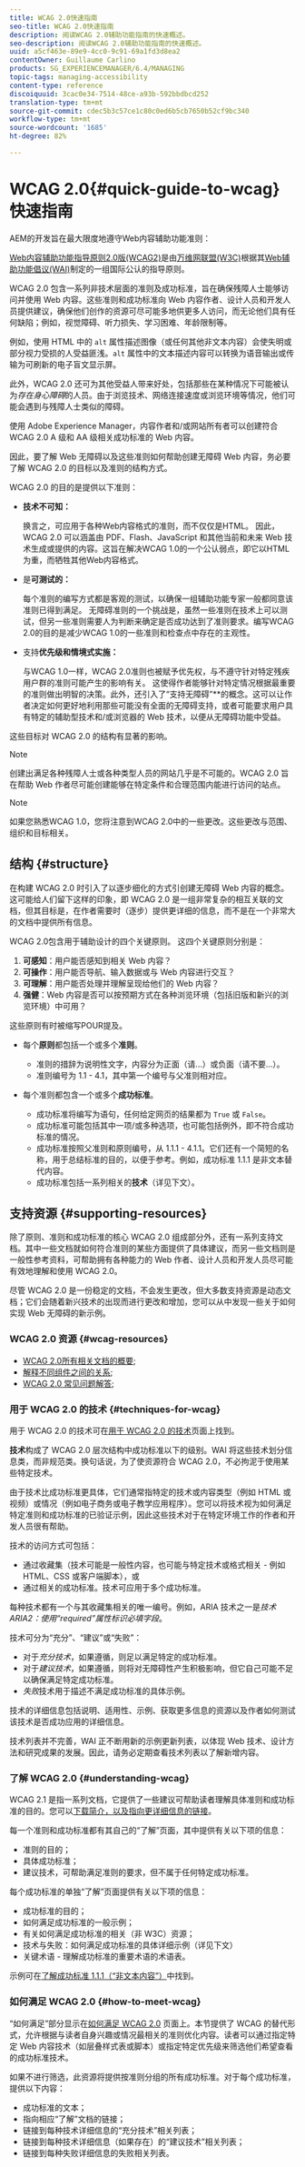 ```yaml
---
title: WCAG 2.0快速指南
seo-title: WCAG 2.0快速指南
description: 阅读WCAG 2.0辅助功能指南的快速概述。
seo-description: 阅读WCAG 2.0辅助功能指南的快速概述。
uuid: a5cf463e-89e9-4cc0-9c91-69a1fd3d8ea2
contentOwner: Guillaume Carlino
products: SG_EXPERIENCEMANAGER/6.4/MANAGING
topic-tags: managing-accessibility
content-type: reference
discoiquuid: 3cac0e34-7514-48ce-a93b-592bbdbcd252
translation-type: tm+mt
source-git-commit: cdec5b3c57ce1c80c0ed6b5cb7650b52cf9bc340
workflow-type: tm+mt
source-wordcount: '1685'
ht-degree: 82%

---
```



# WCAG 2.0{#quick-guide-to-wcag}快速指南

AEM的开发旨在最大限度地遵守Web内容辅助功能准则：

[Web内容辅助功能指导原则2.0版(WCAG2)](https://www.w3.org/TR/WCAG/)是由[万维网联盟(W3C)](https://www.w3.org/)根据其[Web辅助功能倡议(WAI)](https://www.w3.org/WAI/)制定的一组国际公认的指导原则。

WCAG 2.0 包含一系列非技术层面的准则及成功标准，旨在确保残障人士能够访问并使用 Web 内容。这些准则和成功标准向 Web 内容作者、设计人员和开发人员提供建议，确保他们创作的资源可尽可能多地供更多人访问，而无论他们具有任何缺陷；例如，视觉障碍、听力损失、学习困难、年龄限制等。

例如，使用 HTML 中的 `alt` 属性描述图像（或任何其他非文本内容）会使失明或部分视力受损的人受益匪浅。`alt` 属性中的文本描述内容可以转换为语音输出或传输为可刷新的电子盲文显示屏。

此外，WCAG 2.0 还可为其他受益人带来好处，包括那些在某种情况下可能被认为&#x200B;*存在身心障碍*&#x200B;的人员。由于浏览技术、网络连接速度或浏览环境等情况，他们可能会遇到与残障人士类似的障碍。

使用 Adobe Experience Manager，内容作者和/或网站所有者可以创建符合 WCAG 2.0 A 级和 AA 级相关成功标准的 Web 内容。

因此，要了解 Web 无障碍以及这些准则如何帮助创建无障碍 Web 内容，务必要了解 WCAG 2.0 的目标以及准则的结构方式。

WCAG 2.0 的目的是提供以下准则：

* **技术不可知：**

   换言之，可应用于各种Web内容格式的准则，而不仅仅是HTML。 因此，WCAG 2.0 可以涵盖由 PDF、Flash、JavaScript 和其他当前和未来 Web 技术生成或提供的内容。这旨在解决WCAG 1.0的一个公认弱点，即它以HTML为重，而牺牲其他Web内容格式。

* 是&#x200B;**可测试的：**

   每个准则的编写方式都是客观的测试，以确保一组辅助功能专家一般都同意该准则已得到满足。 无障碍准则的一个挑战是，虽然一些准则在技术上可以测试，但另一些准则需要人为判断来确定是否成功达到了准则要求。编写WCAG 2.0的目的是减少WCAG 1.0的一些准则和检查点中存在的主观性。

* 支持&#x200B;**优先级和情境式实施：**

   与WCAG 1.0一样，WCAG 2.0准则也被赋予优先权，与不遵守针对特定残疾用户群的准则可能产生的影响有关。 这使得作者能够针对特定情况根据最重要的准则做出明智的决策。此外，还引入了“支持无障碍”**&#x200B;的概念。这可以让作者决定如何更好地利用那些可能没有全面的无障碍支持，或者可能要求用户具有特定的辅助型技术和/或浏览器的 Web 技术，以便从无障碍功能中受益。

这些目标对 WCAG 2.0 的结构有显著的影响。

>[!NOTE]
>
>创建出满足各种残障人士或各种类型人员的网站几乎是不可能的。WCAG 2.0 旨在帮助 Web 作者尽可能创建能够在特定条件和合理范围内能进行访问的站点。

>[!NOTE]
>
>如果您熟悉WCAG 1.0，您将注意到WCAG 2.0中的一些更改。这些更改与范围、组织和目标相关。

## 结构 {#structure}

在构建 WCAG 2.0 时引入了以逐步细化的方式引创建无障碍 Web 内容的概念。这可能给人们留下这样的印象，即 WCAG 2.0 是一组非常复杂的相互关联的文档，但其目标是，在作者需要时（逐步）提供更详细的信息，而不是在一个非常大的文档中提供所有信息。

WCAG 2.0包含用于辅助设计的四个关键原则。 这四个关键原则分别是：

1. **可感知**：用户能否感知到相关 Web 内容？
1. **可操作**：用户能否导航、输入数据或与 Web 内容进行交互？
1. **可理解**：用户能否处理并理解呈现给他们的 Web 内容？
1. **强健**：Web 内容是否可以按预期方式在各种浏览环境（包括旧版和新兴的浏览环境）中可用？

这些原则有时被缩写POUR提及。

* 每个&#x200B;**原则**&#x200B;都包括一个或多个&#x200B;**准则**。

   * 准则的措辞为说明性文字，内容分为正面（请...）或负面（请不要...）。
   * 准则编号为 1.1 - 4.1，其中第一个编号与父准则相对应。

* 每个准则都包含一个或多个&#x200B;**成功标准**。

   * 成功标准将编写为语句，任何给定网页的结果都为 `True` 或 `False`。
   * 成功标准可能包括其中一项/或多种选项，也可能包括例外，即不符合成功标准的情况。
   * 成功标准按照父准则和原则编号，从 1.1.1 - 4.1.1。它们还有一个简短的名称，用于总结标准的目的，以便于参考。例如，成功标准 1.1.1 是非文本替代内容。
   * 成功标准包括一系列相关的&#x200B;**技术**（详见下文）。

## 支持资源 {#supporting-resources}

除了原则、准则和成功标准的核心 WCAG 2.0 组成部分外，还有一系列支持文档。其中一些文档就如何符合准则的某些方面提供了具体建议，而另一些文档则是一般性参考资料，可帮助拥有各种能力的 Web 作者、设计人员和开发人员尽可能有效地理解和使用 WCAG 2.0。

尽管 WCAG 2.0 是一份稳定的文档，不会发生更改，但大多数支持资源是动态文档；它们会随着新兴技术的出现而进行更改和增加，您可以从中发现一些关于如何实现 Web 无障碍的新示例。

### WCAG 2.0 资源 {#wcag-resources}

* [WCAG 2.0所有相关文档的概要](https://www.w3.org/WAI/intro/wcag.php);
* [解释不同组件之间的关系](https://www.w3.org/WAI/intro/wcag20);
* [WCAG 2.0 常见问题解答](https://www.w3.org/WAI/WCAG20/wcag2faq.html);

### 用于 WCAG 2.0 的技术 {#techniques-for-wcag}

用于 WCAG 2.0 的技术可在[用于 WCAG 2.0 的技术](https://www.w3.org/TR/WCAG20-TECHS/)页面上找到。

**技术**&#x200B;构成了 WCAG 2.0 层次结构中成功标准以下的级别。WAI 将这些技术划分信息类，而非规范类。换句话说，为了使资源符合 WCAG 2.0，不必拘泥于使用某些特定技术。

由于技术比成功标准更具体，它们通常指特定的技术或内容类型（例如 HTML 或视频）或情况（例如电子商务或电子教学应用程序）。您可以将技术视为如何满足特定准则和成功标准的已验证示例，因此这些技术对于在特定环境工作的作者和开发人员很有帮助。

技术的访问方式可包括：

* 通过收藏集（技术可能是一般性内容，也可能与特定技术或格式相关 - 例如 HTML、CSS 或客户端脚本），或
* 通过相关的成功标准。技术可应用于多个成功标准。

每种技术都有一个与其收藏集相关的唯一编号。例如，ARIA 技术之一是&#x200B;*技术 ARIA2：使用“required”属性标识必填字段*。

技术可分为“充分”、“建议”或“失败”：

* 对于&#x200B;*充分技术*，如果遵循，则足以满足特定的成功标准。
* 对于&#x200B;*建议技术*，如果遵循，则将对无障碍性产生积极影响，但它自己可能不足以确保满足特定成功标准。
* *失败*&#x200B;技术用于描述不满足成功标准的具体示例。

技术的详细信息包括说明、适用性、示例、获取更多信息的资源以及作者如何测试该技术是否成功应用的详细信息。

技术列表并不完善，WAI 正不断用新的示例更新列表，以体现 Web 技术、设计方法和研究成果的发展。因此，请务必定期查看技术列表以了解新增内容。

### 了解 WCAG 2.0 {#understanding-wcag}

WCAG 2.1 是指一系列文档，它提供了一些建议可帮助读者理解具体准则和成功标准的目的。您可以[下载简介，以及指向更详细信息的链接](https://www.w3.org/TR/2008/NOTE-UNDERSTANDING-WCAG20-20081211/Overview.html)。

每一个准则和成功标准都有其自己的“了解”页面，其中提供有关以下项的信息：

* 准则的目的；
* 具体成功标准；
* 建议技术，可帮助满足准则的要求，但不属于任何特定成功标准。

每个成功标准的单独“了解”页面提供有关以下项的信息：

* 成功标准的目的；
* 如何满足成功标准的一般示例；
* 有关如何满足成功标准的相关（非 W3C）资源；
* 技术与失败：如何满足成功标准的具体详细示例（详见下文）
* 关键术语 - 理解成功标准的重要术语的术语表。

示例可在[了解成功标准 1.1.1（“非文本内容”）](https://www.w3.org/TR/2008/NOTE-UNDERSTANDING-WCAG20-20081211/text-equiv-all.html)中找到。

### 如何满足 WCAG 2.0 {#how-to-meet-wcag}

“如何满足”部分显示在[如何满足 WCAG 2.0](https://www.w3.org/WAI/WCAG20/quickref/) 页面上。本节提供了 WCAG 的替代形式，允许根据与读者自身兴趣或情况最相关的准则优化内容。读者可以通过指定特定 Web 内容技术（如层叠样式表或脚本）或指定特定优先级来筛选他们希望查看的成功标准技术。

如果不进行筛选，此资源将提供按准则分组的所有成功标准。对于每个成功标准，提供以下内容：

* 成功标准的文本；
* 指向相应“了解”文档的链接；
* 链接到每种技术详细信息的“充分技术”相关列表；
* 链接到每种技术详细信息（如果存在）的“建议技术”相关列表；
* 链接到每种失败详细信息的失败相关列表。